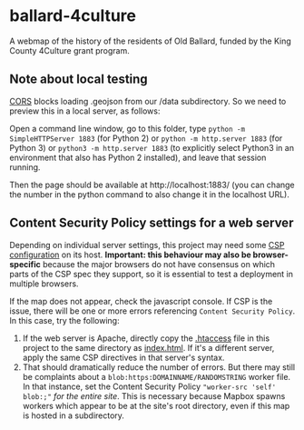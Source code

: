 # ballard-4culture
A webmap of the history of the residents of Old Ballard, funded by the King County 4Culture grant program.

## Note about local testing

[CORS](https://developer.mozilla.org/en-US/docs/Web/HTTP/CORS) blocks loading .geojson from our /data subdirectory.  So we need to preview this in a local server, as follows:

Open a command line window, go to this folder, type `python -m SimpleHTTPServer 1883` (for Python 2) or `python -m http.server 1883` (for Python 3) or `python3 -m http.server 1883` (to explicitly select Python3 in an environment that also has Python 2 installed), and leave that session running.

Then the page should be available at http://localhost:1883/ (you can change the number in the python command to also change it in the localhost URL).

## Content Security Policy settings for a web server

Depending on individual server settings, this project may need some [CSP configuration](https://content-security-policy.com/) on its host.  **Important: this behaviour may also be browser-specific** because the major browsers do not have consensus on which parts of the CSP spec they support, so it is essential to test a deployment in multiple browsers.

If the map does not appear, check the javascript console.  If CSP is the issue, there will be one or more errors referencing `Content Security Policy`.  In this case, try the following:

1. If the web server is Apache, directly copy the [.htaccess](.htaccess) file in this project to the same directory as [index.html](index.html).  If it's a different server, apply the same CSP directives in that server's syntax.
2. That should dramatically reduce the number of errors.  But there may still be complaints about a `blob:https:DOMAINNAME/RANDOMSTRING` worker file.  In that instance, set the Content Security Policy `"worker-src 'self' blob:;"` *for the entire site*.  This is necessary because Mapbox spawns workers which appear to be at the site's root directory, even if this map is hosted in a subdirectory.
